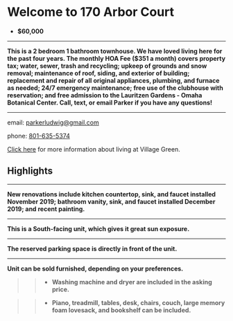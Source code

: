 
# Welcome to 170 Arbor Court



- **$60,000**


****
**This is a 2 bedroom 1 bathroom townhouse. We have loved living here for the past four years. The monthly HOA Fee ($351 a month) covers property tax; water, sewer, trash and recycling; upkeep of grounds and snow removal; maintenance of roof, siding, and exterior of building; replacement and repair of all original appliances, plumbing, and furnace as needed; 24/7 emergency maintenance; free use of the clubhouse with reservation; and free admission to the Lauritzen Gardens - Omaha Botanical Center. Call, text, or email Parker if you have any questions!** 
****
email: [parkerludwig@gmail.com](mailto:parkerludwig@gmail.com) 

phone: [801-635-5374](tel:801-635-5374) 

[Click here](http://www.villagegreentownhouses.com) for more information about living at Village Green.



## Highlights


****
**New renovations include kitchen countertop, sink, and faucet installed November 2019; bathroom vanity, sink, and faucet installed December 2019; and recent painting.**

****
**This is a South-facing unit, which gives it great sun exposure.**

****
**The reserved parking space is directly in front of the unit.**

****
**Unit can be sold furnished, depending on your preferences.**

  >> - **Washing machine and dryer are included in the asking price.**

  >> - **Piano, treadmill, tables, desk, chairs, couch, large memory foam lovesack, and bookshelf can be included.** 

